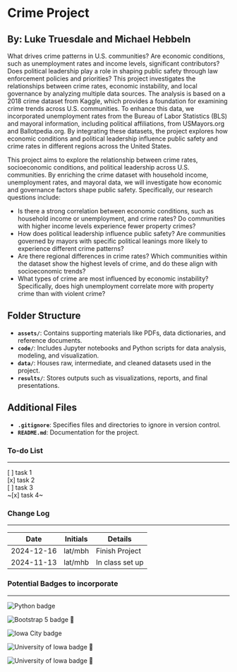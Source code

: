 # Crime Project 
## By: Luke Truesdale and Michael Hebbeln

What drives crime patterns in U.S. communities? Are economic conditions, such as unemployment rates and income levels, significant contributors? Does political leadership play a role in shaping public safety through law enforcement policies and priorities? This project investigates the relationships between crime rates, economic instability, and local governance by analyzing multiple data sources. The analysis is based on a 2018 crime dataset from Kaggle, which provides a foundation for examining crime trends across U.S. communities. To enhance this data, we incorporated unemployment rates from the Bureau of Labor Statistics (BLS) and mayoral information, including political affiliations, from USMayors.org and Ballotpedia.org. By integrating these datasets, the project explores how economic conditions and political leadership influence public safety and crime rates in different regions across the United States.

This project aims to explore the relationship between crime rates, socioeconomic conditions, and political leadership across U.S. communities. By enriching the crime dataset with household income, unemployment rates, and mayoral data, we will investigate how economic and governance factors shape public safety. Specifically, our research questions include:
- Is there a strong correlation between economic conditions, such as household income or unemployment, and crime rates? Do communities with higher income levels experience fewer property crimes?
- How does political leadership influence public safety? Are communities governed by mayors with specific political leanings more likely to experience different crime patterns?
- Are there regional differences in crime rates? Which communities within the dataset show the highest levels of crime, and do these align with socioeconomic trends?
- What types of crime are most influenced by economic instability? Specifically, does high unemployment correlate more with property crime than with violent crime?


## Folder Structure

- **`assets/`**: Contains supporting materials like PDFs, data dictionaries, and reference documents.
- **`code/`**: Includes Jupyter notebooks and Python scripts for data analysis, modeling, and visualization.
- **`data/`**: Houses raw, intermediate, and cleaned datasets used in the project.
- **`results/`**: Stores outputs such as visualizations, reports, and final presentations.

## Additional Files

- **`.gitignore`**: Specifies files and directories to ignore in version control.
- **`README.md`**: Documentation for the project.

### To-do List
---
[ ] task 1    
[x] task 2   
[ ] task 3     
~[x] task 4~ 


### Change Log
--- 

| Date       | Initials | Details            |
|------------|----------|--------------------|
| 2024-12-16 | lat/mbh  | Finish Project     |
| 2024-11-13 | lat/mhb  | In class set up    |


### Potential Badges to incorporate
---

![Python badge](https://img.shields.io/static/v1?message=python&logo=python&labelColor=5c5c5c&color=3776AB&logoColor=white&label=%20&style=for-the-badge)

![Bootstrap 5 badge](https://img.shields.io/static/v1?message=Bootstrap%205&logo=bootstrap&labelColor=7952B3&color=7952B3&logoColor=white&label=%20&style=for-the-badge) 

![Iowa City badge](https://img.shields.io/static/v1?message=IA&logo=google-maps&labelColor=ffcd00&color=000000&logoColor=black&label=Iowa%20City&style=for-the-badge)

![University of Iowa badge](https://img.shields.io/static/v1?message=Hawks!!&labelColor=000000&color=FFCD00&label=Go&style=for-the-badge) 

![University of Iowa badge](https://img.shields.io/static/v1?message=Go%20Hawks!!&labelColor=FFCD00&label=%20&color=FFCD00&style=for-the-badge)  

